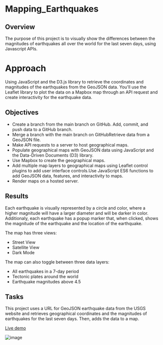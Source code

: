 # Mapping_Earthquakes

## Overview
The purpose of this project is to visually show the differences between the magnitudes of earthquakes all over the world for the last seven days, using Javascript APIs.

# Approach

Using JavaScript and the D3.js library to retrieve the coordinates and magnitudes of the earthquakes from the GeoJSON data. You'll use the Leaflet library to plot the data on a Mapbox map through an API request and create interactivity for the earthquake data.

## Objectives
- Create a branch from the main branch on GitHub. Add, commit, and push data to a GitHub branch.
- Merge a branch with the main branch on GitHubRetrieve data from a GeoJSON file.
- Make API requests to a server to host geographical maps.
- Populate geographical maps with GeoJSON data using JavaScript and the Data-Driven Documents (D3) library.
- Use Mapbox to create the geographical maps.
- Add multiple map layers to geographical maps using Leaflet control plugins to add user interface controls.Use JavaScript ES6 functions to add GeoJSON data, features, and interactivity to maps.
- Render maps on a hosted server.

## Results

Each earthquake is visually represented by a circle and color, where a higher magnitude will have a larger diameter and will be darker in color. Additionaly, each earthquake has a popup marker that, when clicked, shows the magnitude of the earthquake and the location of the earthquake. 

The map has three views:

- Street View
- Satellite View
- Dark Mode

The map can also toggle between three data layers:
- All earthquakes in a 7-day period
- Tectonic plates around the world 
- Earthquake magnitudes above 4.5

## Tasks

This project uses a URL for GeoJSON earthquake data from the USGS website and retrieves geographical coordinates and the magnitudes of earthquakes for the last seven days. Then, adds the data to a map.


[Live demo](https://devtrav.github.io/earthquake/)

![image](Earthquake_Challenge/demo.gif)

